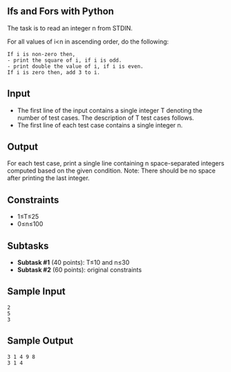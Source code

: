 
## Ifs and Fors with Python

The task is to read an integer n from STDIN.

For all values of i<n in ascending order, do the following:

    If i is non-zero then,
    - print the square of i, if i is odd.
    - print double the value of i, if i is even.
    If i is zero then, add 3 to i.
## Input
- The first line of the input contains a single integer T denoting the number of test cases. The description of T test cases follows.
- The first line of each test case contains a single integer n.
## Output
For each test case, print a single line containing n space-separated integers computed based on the given condition. Note: There should be no space after printing the last integer.
## Constraints
- 1≤T≤25
- 0≤n≤100
## Subtasks
- **Subtask #1** (40 points): T≤10 and n≤30
- **Subtask #2** (60 points): original constraints
## Sample Input
    2
    5
    3
## Sample Output
    3 1 4 9 8
    3 1 4
